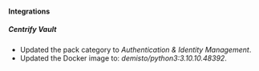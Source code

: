 
#### Integrations

##### Centrify Vault
- Updated the pack category to *Authentication & Identity Management*.
- Updated the Docker image to: *demisto/python3:3.10.10.48392*.
